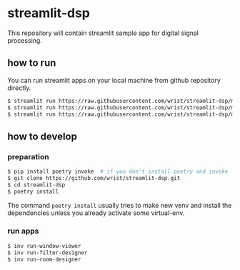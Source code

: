 # streamlit-dsp

This repository will contain streamlit sample app for digital signal processing.

## how to run

You can run streamlit apps on your local machine from github repository directly.

```sh
$ streamlit run https://raw.githubusercontent.com/wrist/streamlit-dsp/master/streamlit_dsp/window_viewer.py
$ streamlit run https://raw.githubusercontent.com/wrist/streamlit-dsp/master/streamlit_dsp/filter_designer.py
$ streamlit run https://raw.githubusercontent.com/wrist/streamlit-dsp/master/streamlit_dsp/room_designer.py
```

## how to develop

### preparation

```sh
$ pip install poetry invoke  # if you don't install poetry and invoke
$ git clone https://github.com/wrist/streamlit-dsp.git
$ cd streamlit-dsp
$ poetry install
```

The command `poetry install` usually tries to make new venv and install the dependencies unless you already activate some virtual-env.

### run apps

``` sh
$ inv run-window-viewer
$ inv run-filter-designer
$ inv run-room-designer
```
